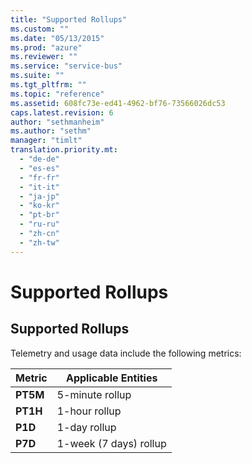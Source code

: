```yaml
---
title: "Supported Rollups"
ms.custom: ""
ms.date: "05/13/2015"
ms.prod: "azure"
ms.reviewer: ""
ms.service: "service-bus"
ms.suite: ""
ms.tgt_pltfrm: ""
ms.topic: "reference"
ms.assetid: 608fc73e-ed41-4962-bf76-73566026dc53
caps.latest.revision: 6
author: "sethmanheim"
ms.author: "sethm"
manager: "timlt"
translation.priority.mt: 
  - "de-de"
  - "es-es"
  - "fr-fr"
  - "it-it"
  - "ja-jp"
  - "ko-kr"
  - "pt-br"
  - "ru-ru"
  - "zh-cn"
  - "zh-tw"
---
```

# Supported Rollups
## Supported Rollups  
 Telemetry and usage data include the following metrics:  
  
|Metric|Applicable Entities|  
|------------|-------------------------|  
|**PT5M**|5-minute rollup|  
|**PT1H**|1-hour rollup|  
|**P1D**|1-day rollup|  
|**P7D**|1-week (7 days) rollup|